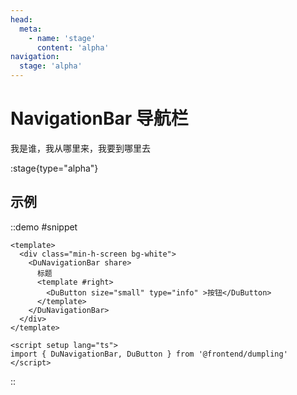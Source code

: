 ```yaml
---
head:
  meta:
    - name: 'stage'
      content: 'alpha'
navigation:
  stage: 'alpha'
---
```


# NavigationBar 导航栏

我是谁，我从哪里来，我要到哪里去

:stage{type="alpha"}

## 示例

::demo
#snippet
```vue
<template>
  <div class="min-h-screen bg-white">
    <DuNavigationBar share>
      标题
      <template #right>
        <DuButton size="small" type="info" >按钮</DuButton>
      </template>
    </DuNavigationBar>
  </div>
</template>

<script setup lang="ts">
import { DuNavigationBar, DuButton } from '@frontend/dumpling'
</script>
```
::
